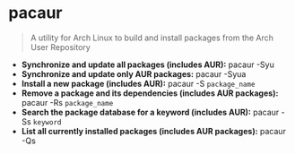 # pacaur
> A utility for Arch Linux to build and install packages from the Arch User Repository
- **Synchronize and update all packages (includes AUR):**
pacaur -Syu
- **Synchronize and update only AUR packages:**
pacaur -Syua
- **Install a new package (includes AUR):**
pacaur -S `package_name`
- **Remove a package and its dependencies (includes AUR packages):**
pacaur -Rs `package_name`
- **Search the package database for a keyword (includes AUR):**
pacaur -Ss `keyword`
- **List all currently installed packages (includes AUR packages):**
pacaur -Qs
